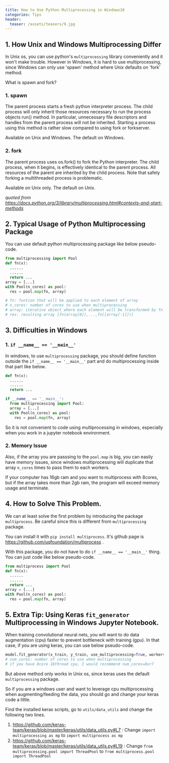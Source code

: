 ```yaml
---
title: How to Use Python Multiprocessing in Windows10
categories: Tips
header:
  teaser: /assets/teasers/9.jpg
---
```


## 1. How Unix and Windows Multiprocessing Differ

In Unix os, you can use python's `multiprocessing` library conveniently and it won't make trouble. However in Windows, it is hard to use multiprocessing, since Windows can only use 'spawn' method where Unix defaults on 'fork' method.

What is spawn and fork?

### 1. spawn
The parent process starts a fresh python interpreter process. The child process will only inherit those resources necessary to run the process objects run() method. In particular, unnecessary file descriptors and handles from the parent process will not be inherited. Starting a process using this method is rather slow compared to using fork or forkserver.

Available on Unix and Windows. The default on Windows.

### 2. fork
The parent process uses os.fork() to fork the Python interpreter. The child process, when it begins, is effectively identical to the parent process. All resources of the parent are inherited by the child process. Note that safely forking a multithreaded process is problematic.

Available on Unix only. The default on Unix.

*quoted from https://docs.python.org/3/library/multiprocessing.html#contexts-and-start-methods*

## 2. Typical Usage of Python Multiprocessing Package

You can use default python multiprocessing package like below pseudo-code.

```python
from multiprocessing import Pool
def fn(x):
  ......
  ......
  return ...
array = [...]
with Pool(n_cores) as pool:
  res = pool.map(fn, array)

# fn: funtion that will be applied to each element of array
# n_cores: number of cores to use when multiprocessing
# array: iterative object where each element will be transformed by fn
# res: resulting array [fn(array[0]),...,fn([array[-1]])]
```

## 3. Difficulties in Windows

### 1. `if __name__ == '__main__'`

In windows, to use `multiprocessing` package, you should define function outside the `if __name__ == '__main__'` part and do multiprocessing inside that part like below.

```python
def fn(x):
  ......
  ......
  return ...

if __name__ == '__main__':
  from multiprocessing import Pool:
  array = [...]
  with Pool(n_cores) as pool:
    res = pool.map(fn, array)
```

So it is not convenient to code using multiprocessing in windows, especially when you work in a jupyter notebook environment.

### 2. Memory Issue

Also, if the array you are passsing to the `pool.map` is big, you can easily have memory issues, since windows multiprocessing will duplicate that array `n_cores` times to pass them to each workers.

If your computer has 16gb ram and you want to multiprocess with 8cores, but if the array takes more than 2gb ram, the program will exceed memory usage and terminate.


## 4. How to Solve This Problem.

We can at least solve the first problem by introducing the package `multiprocess`. Be careful since this is different from `multiprocessing` package.

You can install it with `pip install multiprocess`. It's github page is https://github.com/uqfoundation/multiprocess .

With this package, you do not have to do `if __name__ == '__main__'` thing. You can just code like below pseudo-code.

```python
from multiprocess import Pool
def fn(x):
  ......
  ......
  return ...
array = [...]
with Pool(n_cores) as pool:
  res = pool.map(fn, array)
```

## 5. Extra Tip: Using Keras `fit_generator` Multiprocessing in Windows Jupyter Notebook.

When training convolutional neural nets, you will want to do data augmentation (cpu) faster to prevent bottleneck with training (gpu). In that case, if you are using keras, you can use below pseudo-code.

```python
model.fit_generator(x_train, y_train, use_multiprocessing=True, workers=num_cores)
# num_cores: number of cores to use when multiprocessing
# if you have 8core 16thread cpu, I would recommend num_cores=8or7
```

But above method only works in Unix os, since keras uses the default `multiprocessing` package.

So if you are a windows user and want to leverage cpu multiprocessing when augmenting/feeding the data, you should go and change your keras code a little.

Find the installed keras scripts, go to `utils/data_utils` and change the following two lines.

1. https://github.com/keras-team/keras/blob/master/keras/utils/data_utils.py#L7 : Change `import multiprocessing as mp` to `import multiprocess as mp`
2. https://github.com/keras-team/keras/blob/master/keras/utils/data_utils.py#L19 : Change `from multiprocessing.pool import ThreadPool` to `from multiprocess.pool import ThreadPool`
